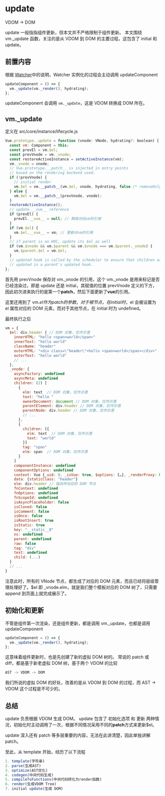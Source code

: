 # update

VDOM -> DOM

update 一般指指组件更新，但本文并不严格限制于组件更新。 本文围绕 vm.\_update 函数，关注的是从 VDOM 到 DOM 的主要过程，这包含了 initial 和 update。

## 前置内容

根据 [Watcher](/docs/frameworks/vue2/render/watcher)中的说明，Watcher 实例化的过程会主动调用 updateComponent

```js
updateComponent = () => {
  vm._update(vm._render(), hydrating);
};
```

updateComponent 会调用 `vm._update`，这是 VDOM 转换成 DOM 所在。

## vm.\_update

定义在 src/core/instance/lifecycle.js

```js
Vue.prototype._update = function (vnode: VNode, hydrating?: boolean) {
  const vm: Component = this;
  const prevEl = vm.$el;
  const prevVnode = vm._vnode;
  const restoreActiveInstance = setActiveInstance(vm);
  vm._vnode = vnode;
  // Vue.prototype.__patch__ is injected in entry points
  // based on the rendering backend used.
  if (!prevVnode) {
    // initial render
    vm.$el = vm.__patch__(vm.$el, vnode, hydrating, false /* removeOnly */);
  } else {
    vm.$el = vm.__patch__(prevVnode, vnode);
  }
  restoreActiveInstance();
  // update __vue__ reference
  if (prevEl) {
    prevEl.__vue__ = null; // 释放对旧vm的引用
  }
  if (vm.$el) {
    vm.$el.__vue__ = vm; // 更新对vm的引用
  }
  // if parent is an HOC, update its $el as well
  if (vm.$vnode && vm.$parent && vm.$vnode === vm.$parent._vnode) {
    vm.$parent.$el = vm.$el;
  }
  // updated hook is called by the scheduler to ensure that children are
  // updated in a parent's updated hook.
};
```

首先用 prevVnode 保存对 vm.\_vnode 的引用，这个 vm.\_vnode 是用来标记是否已经渲染过，即是 update 还是 initial，其赋值的位置 prevVnode 定义的下方，因此初次进来执行的是第一个**patch**，然后下面更新了**vue**的引用。

这里还用到了 vm.$el作为 patch 的参数，对于根节点，在 initial 时，$el 会被设置为 el 属性对应的 DOM 元素，而对于其他节点，在 initial 时为 undefined。

最终执行之后

```js
vm = {
  $el: div.header { // DOM 对象，仅作示意
    innerHTML: "hello <span>world</span>"
    innerText: "hello world"
    className: "header"
    outerHTML: "<div class=\"header\">hello <span>world</span></div>"
    outerText: "hello world"
    // ...
  },
  _vnode: {
    asyncFactory: undefined
    asyncMeta: undefined
    children: (2) [
      {
        elm: text  // DOM 对象，仅作示意
        text: "hello "
        ownerDocument: document // DOM 对象，仅作示意
        parentElement: div.header // DOM 对象，仅作示意
        parentNode: div.header // DOM 对象，仅作示意
        // ...
      },
      {
        children: [{
          elm: text  // DOM 对象，仅作示意
          text: "world"
        }]
        tag: "span"
        elm: span  // DOM 对象，仅作示意
      }
    ]
    componentInstance: undefined
    componentOptions: undefined
    context: Vue {_uid: 0, _isVue: true, $options: {…}, _renderProxy: Proxy, _self: Vue, …}
    data: {staticClass: "header"}
    elm: div.header // 指向所对应的 DOM 节点
    fnContext: undefined
    fnOptions: undefined
    fnScopeId: undefined
    isAsyncPlaceholder: false
    isCloned: false
    isComment: false
    isOnce: false
    isRootInsert: true
    isStatic: true
    key: "__static__0"
    ns: undefined
    parent: undefined
    raw: false
    tag: "div"
    text: undefined
    child: (...)
  }
  // ...
}
```

注意此时，所有的 VNode 节点，都生成了对应的 DOM 元素，而且已经将层级管理处理好了。$el 即 \_vnode.elm，就是我们整个模板对应的 DOM 树了，只需要 append 到页面上就完成展示了。

## 初始化和更新

不管是组件第一次渲染，还是组件更新，都是调用 vm.\_update，也都是调用 updateComponent

```js
updateComponent = () => {
  vm._update(vm._render(), hydrating);
};
```

这意味着组件更新时，也是先创建了新的虚拟 DOM 树的。 常说的 patch 或 diff，都是基于新老虚拟 DOM 树，基于两个 VDOM 的比较

```js
AST -> VDOM -> DOM
```

我们所说的虚拟 DOM 的好处，改善的是从 VDOM 到 DOM 的过程，而 AST -> VDOM 这个过程是不可少的。

## 总结

update 负责根据 VDOM 生成 DOM。 update 包含了 初始化选项 和 更新 两种情况，初始化时主动调用了一次，根据不同情况采用不同的**patch**方式来更新$el。

update 深入还有 patch 等多层重要的内容，无法在此讲清楚，因此单独讲解 patch。

至此，从 template 开始，经历了以下流程

```js
1. template(字符串)
2. parse(生成AST)
3. optimize(AST优化)
4. codegen(中间代码生成)
5. compileToFunctions(中间代码转化为render函数)
6. render(生成VDOM Tree)
7. initial update(生成 DOM)
```
